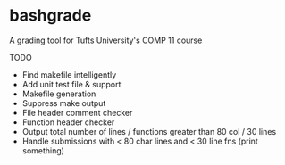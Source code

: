 # bashgrade
A grading tool for Tufts University's COMP 11 course

TODO
* Find makefile intelligently
* Add unit test file & support
* Makefile generation
* Suppress make output
* File header comment checker
* Function header checker
* Output total number of lines / functions greater than 80 col / 30 lines
* Handle submissions with < 80 char lines and < 30 line fns (print something)
